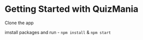 # Getting Started with QuizMania

Clone the app

imstall packages and run -
`npm install`
&
`npm start`
